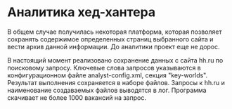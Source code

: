 # Аналитика хед-хантера
В общем случае получилась некоторая платформа, которая позволяет сохранять содержимое определенных страниц выбранного сайта и вести архив данной информации. До аналитики проект еще не дорос.

В настоящий момент реализовано сохранение данных с сайта hh.ru по поисковому запросу. Ключевые слова запросов указываются в конфигурационном файле analyst-config.xml, секция "key-worlds". Результат выполнения сохраняется в наборе файлов. Запросы к hh.ru и наименование создаваемых файлов выводятся в лог. Программа скачивает не более 1000 вакансий на запрос. 
